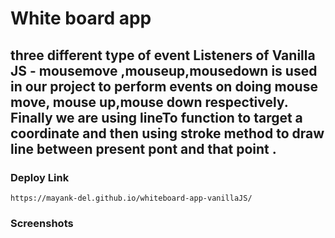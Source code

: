 # White board app

## three different type of event Listeners of Vanilla JS - mousemove ,mouseup,mousedown is used in our project to perform events on doing  mouse move, mouse up,mouse down respectively. Finally we are using lineTo function to target a coordinate and then using stroke method to draw line between present pont and that point .

### Deploy Link
    https://mayank-del.github.io/whiteboard-app-vanillaJS/

### Screenshots 